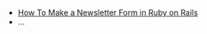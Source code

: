 * [How To Make a Newsletter Form in Ruby on Rails](http://www.mattmorgante.com/technology/newsletter)
* ...
